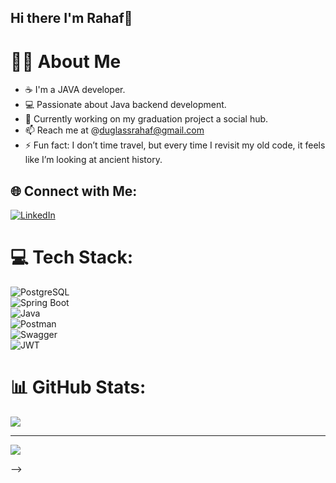 ## Hi there I'm Rahaf👋

# 💫🚀 About Me
- ☕ I'm a JAVA developer.
- 💻 Passionate about Java backend development.
- 🔭 Currently working on my graduation project a social hub.
- 📫 Reach me at @duglassrahaf@gmail.com
- ⚡ Fun fact: I don’t time travel, but every time I revisit my old code, it feels like I’m looking at ancient history. 


## 🌐 Connect with Me:
[![LinkedIn](https://img.shields.io/badge/LinkedIn-%230077B5.svg?logo=linkedin&logoColor=white)](https://www.linkedin.com/in/rahaf-duglass-bb9b6a21a)  

# 💻 Tech Stack:
![PostgreSQL](https://img.shields.io/badge/PostgreSQL-%23336791.svg?logo=postgresql&logoColor=white)  
![Spring Boot](https://img.shields.io/badge/Spring%20Boot-%236DB33F.svg?logo=springboot&logoColor=white)  
![Java](https://img.shields.io/badge/Java-%23ED8B00.svg?logo=java&logoColor=white)  
![Postman](https://img.shields.io/badge/Postman-%23FF6C37.svg?logo=postman&logoColor=white)  
![Swagger](https://img.shields.io/badge/Swagger-%2385EA2D.svg?logo=swagger&logoColor=black)  
![JWT](https://img.shields.io/badge/JWT-black?logo=JSON%20web%20tokens)  

# 📊 GitHub Stats:
![](https://github-readme-stats.vercel.app/api?username=rahafduglass&theme=dark&hide_border=false&include_all_commits=true&count_private=true)  

---
[![](https://visitcount.itsvg.in/api?id=rahafdugalss&icon=0&color=1)](https://visitcount.itsvg.in)



-->
